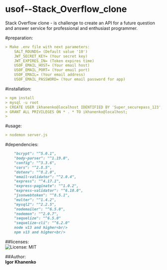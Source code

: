 # usof--Stack_Overflow_clone
Stack Overflow clone -  is challenge to create an API for a future question and answer service for professional and enthusiast programmer.

#preparation:
```md
> Make .env file with next parameters:
    SALT_ROUNDS= (Default value '10')
    JWT_SECRET_KEY= (Your secret key)
    JWT_EXPIRES_IN= (Token expires time)
    USOF_EMAIL_HOST= (Your email host)
    USOF_EMAIL_PORT= (Your email port)
    USOF_EMAIL= (Your email address)
    USOF_EMAIL_PASSWORD= (Your email password for app)
```

#installation:
```md
> npm install
> mysql -u root
> CREATE USER ikhanenko@localhost IDENTIFIED BY 'Super_securepass_123';
> GRANT ALL PRIVILEGES ON * . * TO ikhanenko@localhost;
> 
```

#usage:
```md
> nodemon server.js
```

#dependencies:<br/>
```md
    "bcrypt": "^5.0.1",
    "body-parser": "^1.19.0",
    "config": "^3.3.6",
    "cors": "^2.8.5",
    "dotenv": "^8.2.0",
    "email-validator": "^2.0.4",
    "express": "^4.17.1",
    "express-paginate": "^1.0.2",
    "express-validator": "^6.10.0",
    "jsonwebtoken": "^8.5.1",
    "multer": "^1.4.2",
    "mysql2": "^2.2.5",
    "nodemailer": "^6.5.0",
    "nodemon": "^2.0.7",
    "sequelize": "^6.5.0"
    "sequelize-cli": "^6.2.0"
    node v13 and higher<br/>
    npm v13 and higher<br/>
```
##licenses:<br/>
![License: MIT](https://img.shields.io/badge/License-MIT-green.svg)

##Author:<br/>
**Igor Khanenko**